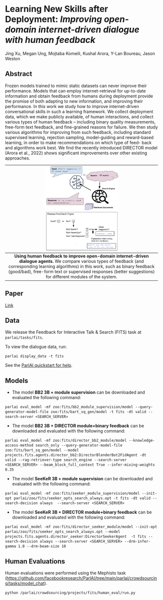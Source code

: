 # Learning New Skills after Deployment: _Improving open-domain internet-driven dialogue with human feedback_

Jing Xu, Megan Ung, Mojtaba Komeili, Kushal Arora, Y-Lan Boureau, Jason Weston

## Abstract

Frozen models trained to mimic static datasets can never improve their performance. Models that can employ internet-retrieval for up-to-date information and obtain feedback from humans during deployment provide the promise of both adapting to new information, and improving their performance. In this work we study how to improve internet-driven conversational skills in such a learning framework. We collect deployment data, which we make publicly available, of human interactions, and collect various types of human feedback – including binary quality measurements, free-form text feedback, and fine-grained reasons for failure. We then study various algorithms for improving from such feedback, including standard supervised learning, rejection sampling, model-guiding and reward-based learning, in order to make recommendations on which type of feed- back and algorithms work best. We find the recently introduced DIRECTOR model (Arora et al., 2022) shows significant improvements over other existing approaches.


| <img width="50%" src="diagram.png" /> |
|:--:|
| **Using human feedback to improve open-domain internet-driven dialogue agents.** We compare various types of feedback (and corresponding learning algorithms) in this work, such as binary feedback (good/bad), free-form text or supervised responses (better suggestions) for different modules of the system.|


## Paper

[Link](fits_paper.pdf)


## Data

We release the Feedback for Interactive Talk & Search (FITS) task at `parlai/tasks/fits`. 

To view the dialogue data, run:
```
parlai display_data -t fits 
```

See the [ParlAI quickstart for help](http://www.parl.ai/docs/tutorial_quick.html).


## Models

- The model **BB2 3B + module supervision** can be downloaded and evaluated the following command:
```
parlai eval_model -mf zoo:fits/bb2_module_supervision/model --query-generator-model-file zoo:fits/bart_sq_gen/model -t fits -dt valid --search-server <SEARCH_SERVER>
```

- The model **BB2 3B + DIRECTOR module+binary feedback** can be downloaded and evaluated with the following command:
```
parlai eval_model -mf zoo:fits/director_bb2_module/model --knowledge-access-method search_only --query-generator-model-file zoo:fits/bart_sq_gen/model --model projects.fits.agents.director_bb2:DirectorBlenderBot2FidAgent -dt valid --rag-retriever-type search_engine --search-server <SEARCH_SERVER> --beam_block_full_context True --infer-mixing-weights 0.35
```

- The model **SeeKeR 3B + module supervision** can be downloaded and evaluated with the following command:
```
parlai eval_model -mf zoo:fits/seeker_module_supervision/model --init-opt parlai/zoo/fits/seeker_opts_search_always.opt -t fits -dt valid --search-decision always  --search-server <SEARCH_SERVER>
```

- The model **SeeKeR 3B + DIRECTOR module+binary feedback** can be downloaded and evaluated with the following command:
```
parlai eval_model -mf zoo:fits/director_seeker_module/model --init-opt parlai/zoo/fits/seeker_opts_search_always.opt --model projects.fits.agents.director_seeker:DirectorSeekerAgent  -t fits --search-decision always --search-server <SEARCH_SERVER> --drm-infer-gamma 1.0 --drm-beam-size 10
```


## Human Evaluations

Human evaluations were performed using the Mephisto task (https://github.com/facebookresearch/ParlAI/tree/main/parlai/crowdsourcing/tasks/model_chat).

```
python /parlai/crowdsourcing/projects/fits/human_eval/run.py
```
